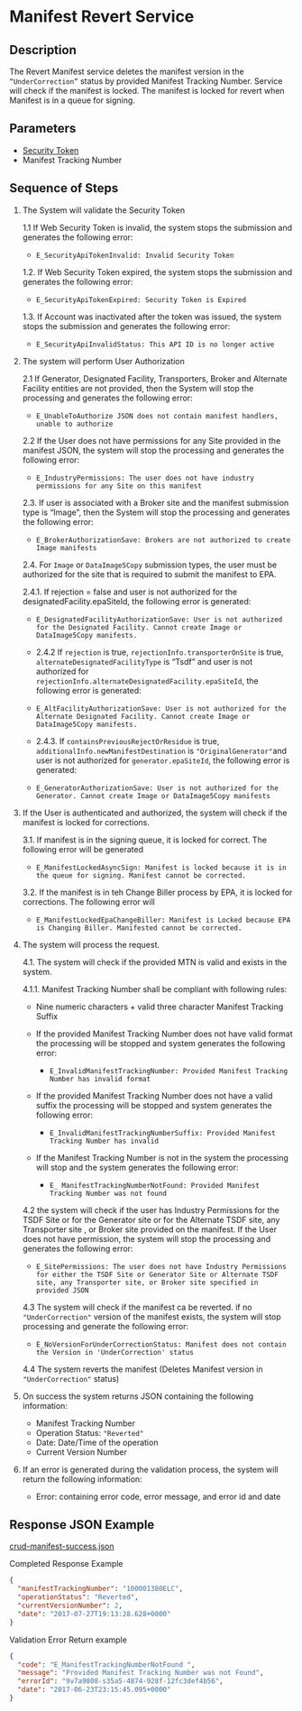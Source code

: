 # Manifest Revert Service

## Description

The Revert Manifest service deletes the manifest version in the `“UnderCorrection”` status by provided Manifest Tracking
Number. Service will check if the manifest is locked. The manifest is locked for revert when Manifest is in a queue for
signing.

## Parameters

- [Security Token](../authentication.md#security-tokens)
- Manifest Tracking Number

## Sequence of Steps

1. The System will validate the Security Token

   1.1 If Web Security Token is invalid, the system stops the submission and generates the following error:

   - `E_SecurityApiTokenInvalid: Invalid Security Token`

   1.2. If Web Security Token expired, the system stops the submission and generates the following
   error:

   - `E_SecurityApiTokenExpired: Security Token is Expired`

   1.3. If Account was inactivated after the token was issued, the system stops the submission and
   generates the following error:

   - `E_SecurityApiInvalidStatus: This API ID is no longer active`

2. The system will perform User Authorization

   2.1 If Generator, Designated Facility, Transporters, Broker and Alternate Facility entities are not provided, then
   the System will stop the processing and generates the following error:

   - `E_UnableToAuthorize JSON does not contain manifest handlers, unable to authorize`

   2.2 If the User does not have permissions for any Site provided in the manifest JSON, the system will stop the
   processing and generates the following error:

   - `E_IndustryPermissions: The user does not have industry permissions for any Site on this manifest`

   2.3. If user is associated with a Broker site and the manifest submission type is “Image”, then the System will
   stop the processing and generates the following error:

   - `E_BrokerAuthorizationSave: Brokers are not authorized to create Image manifests`

   2.4. For `Image` or `DataImage5Copy` submission types, the user must be authorized for the site that is required to
   submit the manifest to EPA.

   2.4.1. If rejection = false and user is not authorized for the designatedFacility.epaSiteId, the following error is
   generated:

   - `E_DesignatedFacilityAuthorizationSave: User is not authorized for the Designated Facility. Cannot create Image or DataImage5Copy manifests.`

   - 2.4.2 If `rejection` is true, `rejectionInfo.transporterOnSite` is true,
     `alternateDesignatedFacilityType` is “Tsdf” and user is not authorized for
     `rejectionInfo.alternateDesignatedFacility.epaSiteId`, the following error is generated:

   - `E_AltFacilityAuthorizationSave: User is not authorized for the Alternate Designated Facility. Cannot create Image or DataImage5Copy manifests.`

   - 2.4.3. If `containsPreviousRejectOrResidue` is true, `additionalInfo.newManifestDestination`
     is `"OriginalGenerator"`and user is not authorized for `generator.epaSiteId`, the following error is
     generated:

   - `E_GeneratorAuthorizationSave: User is not authorized for the Generator. Cannot create Image or DataImage5Copy manifests`

3. If the User is authenticated and authorized, the system will check if the manifest is locked for corrections.

   3.1. If manifest is in the signing queue, it is locked for correct. The following error will be generated

   - `E_ManifestLockedAsyncSign: Manifest is locked because it is in the queue for signing. Manifest cannot be corrected.`

   3.2. If the manifest is in teh Change Biller process by EPA, it is locked for corrections. The following error will

   - `E_ManifestLockedEpaChangeBiller: Manifest is Locked because EPA is Changing Biller. Manifested cannot be corrected.`

4. The system will process the request.

   4.1. The system will check if the provided MTN is valid and exists in the system.

   4.1.1. Manifest Tracking Number shall be compliant with following rules:

   - Nine numeric characters + valid three character Manifest Tracking Suffix

   - If the provided Manifest Tracking Number does not have valid format the processing will be stopped and system
     generates the following error:
     - `E_InvalidManifestTrackingNumber: Provided Manifest Tracking Number has invalid format`
   - If the provided Manifest Tracking Number does not have a valid suffix the processing will be stopped and system
     generates the following error:
     - `E_InvalidManifestTrackingNumberSuffix: Provided Manifest Tracking Number has invalid`
   - If the Manifest Tracking Number is not in the system the processing will stop and the system generates the
     following error:
     - `E_ ManifestTrackingNumberNotFound: Provided Manifest Tracking Number was not found`

   4.2 the system will check if the user has Industry Permissions for the TSDF Site or for the Generator site or
   for the Alternate TSDF site, any Transporter site , or Broker site provided on the manifest. If the User does
   not have permission, the system will stop the processing and generates the following error:

   - `E_SitePermissions: The user does not have Industry Permissions for either the TSDF Site or Generator Site or Alternate TSDF site, any Transporter site, or Broker site specified in provided JSON`

   4.3 The system will check if the manifest ca be reverted. if no `"UnderCorrection"` version of the manifest exists,
   the system will stop processing and generate the following error:

   - `E_NoVersionForUnderCorrectionStatus: Manifest does not contain the Version in 'UnderCorrection' status`

   4.4 The system reverts the manifest (Deletes Manifest version in `"UnderCorrection"` status)

5. On success the system returns JSON containing the following information:

   - Manifest Tracking Number
   - Operation Status: `"Reverted"`
   - Date: Date/Time of the operation
   - Current Version Number

6. If an error is generated during the validation process, the system will return the following information:
   - Error: containing error code, error message, and error id and date

## Response JSON Example

[crud-manifest-success.json](https://github.com/USEPA/e-manifest/blob/master/Services-Information/Schema/crud-emanifest-success.json)

Completed Response Example

```json
{
  "manifestTrackingNumber": "100001380ELC",
  "operationStatus": "Reverted",
  "currentVersionNumber": 2,
  "date": "2017-07-27T19:13:28.628+0000"
}
```

Validation Error Return example

```json
{
  "code": "E_ManifestTrackingNumberNotFound ",
  "message": "Provided Manifest Tracking Number was not Found",
  "errorId": "9v7a9808-s35a5-4874-928f-12fc3def4b56",
  "date": "2017-06-23T23:15:45.095+0000"
}
```
